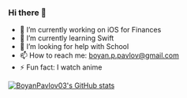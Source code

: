 ### Hi there 👋

- 🔭 I’m currently working on iOS for Finances
- 🌱 I’m currently learning Swift
- 🤔 I’m looking for help with School
- 📫 How to reach me: boyan.p.pavlov@gmail.com
- ⚡ Fun fact: I watch anime


<!-- - 👯 I’m looking to collaborate on -->

[![BoyanPavlov03's GitHub stats](https://github-readme-stats.vercel.app/api?username=BoyanPavlov03)](https://github.com/anuraghazra/github-readme-stats)
